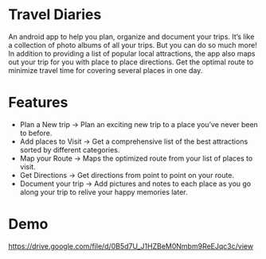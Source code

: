 # Travel Diaries
An android app to help you plan, organize and document your trips.
It’s like a collection of photo albums of all your trips. But you can do so much more!
In addition to providing a list of popular local attractions, the app also maps out your trip for you with place
to place directions. Get the optimal route to minimize travel time for covering several places in one day.

# Features
- Plan a New trip -> Plan an exciting new trip to a place you’ve never been to before.
- Add places to Visit -> Get a comprehensive list of the best attractions sorted by different categories.
- Map your Route -> Maps the optimized route from your list of places to visit.
- Get Directions -> Get directions from point to point on your route.
- Document your trip -> Add pictures and notes to each place as you go along your trip to relive your happy memories later.

# Demo
https://drive.google.com/file/d/0B5d7U_J1HZBeM0Nmbm9ReEJqc3c/view


